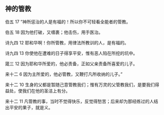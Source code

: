 ## 神的管教

伯五 17 “神所惩治的人是有福的！所以你不可轻看全能者的管教。

伯五 18 因为他打破，又缠裹；他击伤，用手医治。

诗九四 12 耶和华啊！你所管教，用律法所教训的人，是有福的。

诗九四 13 你使他在遭难的日子得享平安，惟有恶人陷在所挖的坑中。

箴三 12 因为耶和华所爱的，他必责备，正如父亲责备所喜爱的儿子。

来十二 6 因为主所爱的，他必管教，又鞭打凡所收纳的儿子。”

来十二 10 生身的父都是暂随己意管教我们；惟有万灵的父管教我们，是要我们得益处，使我们在他的圣洁上有分。

来十二 11 凡管教的事，当时不觉得快乐，反觉得愁苦；后来却为那经练过的人结出平安的果子，就是义。



